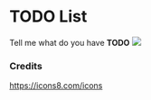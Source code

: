 # TODO List
Tell me what do you have **TODO**
![](https://i.imgur.com/YE2SfJQ.png)

### Credits
https://icons8.com/icons